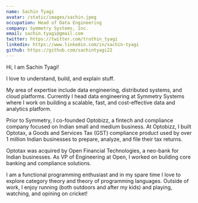 ```yaml
---
name: Sachin Tyagi
avatar: /static/images/sachin.jpeg
occupation: Head of Data Engineering
company: Symmetry Systems, Inc.
email: sachin.tyagi@gmail.com
twitter: https://twitter.com/truthin_tyagi
linkedin: https://www.linkedin.com/in/sachin-tyagi
github: https://github.com/sachintyagi22
---
```


Hi, I am Sachin Tyagi!

I love to understand, build, and explain stuff.

My area of expertise include data engineering, distributed systems, and cloud platforms. Currently I head data engineering at Symmetry Systems where I work on building a scalable, fast, and cost-effective data and analytics platform.

Prior to Symmetry, I co-founded Optobizz, a fintech and compliance company focused on Indian small and medium business. At Optobizz, I built Optotax, a Goods and Services Tax (GST) compliance product used by over 1 million Indian businesses to prepare, analyze, and file their tax returns.

Optotax was acquired by Open Financial Technologies, a neo-bank for Indian businesses. As VP of Engineering at Open, I worked on building core banking and compliance solutions.

I am a functional programming enthusiast and in my spare time I love to explore category theory and theory of programming languages. Outside of work, I enjoy running (both outdoors and after my kids) and playing, watching, and opining on cricket!
